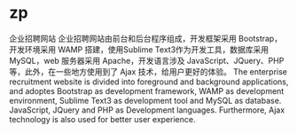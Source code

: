 # zp
企业招聘网站
企业招聘网站由前台和后台程序组成，开发框架采用 Bootstrap，开发环境采用 WAMP 搭建，使用Sublime Text3作为开发工具，数据库采用 MySQL，web 服务器采用 Apache，开发语言涉及 JavaScript、JQuery、PHP 等，此外，在一些地方使用到了 Ajax 技术，给用户更好的体验。
The enterprise recruitment website is divided into foreground and background applications, and adoptes Bootstrap as development framework, WAMP as development environment, Sublime Text3 as development tool and MySQL as database. JavaScript, JQuery and PHP as Development languages. Furthermore, Ajax technology is also used for better user experience. 
